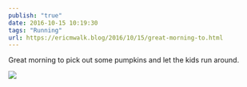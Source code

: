 ```yaml
---
publish: "true"
date: 2016-10-15 10:19:30
tags: "Running"
url: https://ericmwalk.blog/2016/10/15/great-morning-to.html
---
```


Great morning to pick out some pumpkins and let the kids run around.

![](https://ericmwalk.blog/uploads/2022/b8fdc78dcd.jpg)